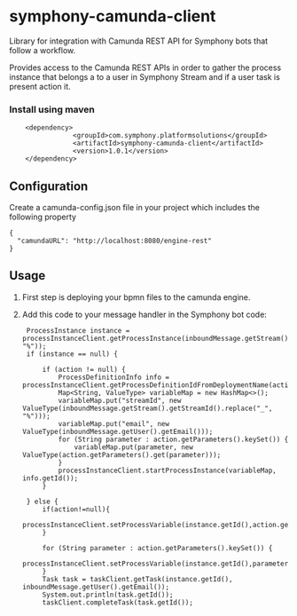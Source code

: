 # symphony-camunda-client
Library for integration with Camunda REST API for Symphony bots that follow a workflow.

Provides access to the Camunda REST APIs in order to gather the process instance that belongs a to a user in Symphony Stream and if a user task is present action it.

### Install using maven
        <dependency>
                    <groupId>com.symphony.platformsolutions</groupId>
                    <artifactId>symphony-camunda-client</artifactId>
                    <version>1.0.1</version>
        </dependency>
        
## Configuration
Create a camunda-config.json file in your project which includes the following property

    {
      "camundaURL": "http://localhost:8080/engine-rest"
    }
    
## Usage

1. First step is deploying your bpmn files to the camunda engine.
2. Add this code to your message handler in the Symphony bot code:

        ProcessInstance instance = processInstanceClient.getProcessInstance(inboundMessage.getStream().getStreamId().replace("_", "%"));
        if (instance == null) {
    
            if (action != null) {
                ProcessDefinitionInfo info = processInstanceClient.getProcessDefinitionIdFromDeploymentName(action.getAction());
                Map<String, ValueType> variableMap = new HashMap<>();
                variableMap.put("streamId", new ValueType(inboundMessage.getStream().getStreamId().replace("_", "%")));
                variableMap.put("email", new ValueType(inboundMessage.getUser().getEmail()));
                for (String parameter : action.getParameters().keySet()) {
                    variableMap.put(parameter, new ValueType(action.getParameters().get(parameter)));
                }
                processInstanceClient.startProcessInstance(variableMap, info.getId());
            }
    
        } else {
            if(action!=null){
                processInstanceClient.setProcessVariable(instance.getId(),action.getAction(),"true");
            }
    
            for (String parameter : action.getParameters().keySet()) {
                processInstanceClient.setProcessVariable(instance.getId(),parameter,action.getParameters().get(parameter));
            }
            Task task = taskClient.getTask(instance.getId(), inboundMessage.getUser().getEmail());
            System.out.println(task.getId());
            taskClient.completeTask(task.getId());
